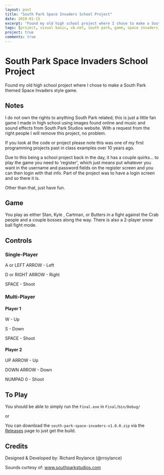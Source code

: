 ```yaml
---
layout: post
title: "South Park Space Invaders School Project"
date: 2018-01-15
excerpt: "Found my old high school project where I chose to make a South Park themed Space Invaders style game."
tags: [project, visual basic, vb.net, south park, game, space invaders, school]
project: true
comments: true
---
```


# South Park Space Invaders School Project
Found my old high school project where I chose to make a South Park themed Space Invaders style game.

## Notes
I do not own the rights to anything South Park related; this is just a little fan game I made in high school using images found online and music and sound effects from South Park Studios website. With a request from the right people I will remove this project, no problem.

If you look at the code or project please note this was one of my first programming projects past in class examples over 10 years ago.

Due to this being a school project back in the day, it has a couple quirks... to play the game you need to 'register', which just means put whatever you want in the username and password fields on the register screen and you can then login with that info. Part of the project was to have a login screen and so there it is.

Other than that, just have fun.

## Game

You play as either Stan, Kyle , Cartman, or Butters in a fight against the Crab people and a couple bosses along the way. There is also a 2-player snow ball fight mode.

## Controls
### Single-Player
A or LEFT ARROW - Left

D or RIGHT ARROW - Right

SPACE - Shoot

### Multi-Player
#### Player 1
W - Up

S - Down

SPACE - Shoot

#### Player 2
UP ARROW - Up

DOWN ARROW - Down

NUMPAD 0 - Shoot

## To Play
You should be able to simply run the ```Final.exe``` in ```Final/bin/Debug/```

or

You can download the ```south-park-space-invaders-v1.0.0.zip``` via the [Releases](https://github.com/rroylance/south-park-space-invaders-school-project/releases) page to just get the build.

## Credits

Designed & Developed by: Richard Roylance (@rroylance)

Sounds curtesy of: www.southparkstudios.com
